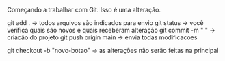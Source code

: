 Começando a trabalhar com Git.
Isso é uma alteração.

git add .   -> todos arquivos são indicados para envio
git status  -> você verifica quais são novos e quais receberam alteração
git commit -m " "  -> criacão do projeto
git push origin main  -> envia todas modificacoes

git checkout -b "novo-botao"   -> as alterações não serão feitas na principal
